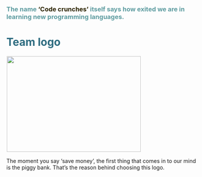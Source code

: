 
<h3 style="color: #5e9ca0;">The name <span style="color: #2b2301;">‘Code crunches’</span> itself says how exited we are in learning new programming languages.</h3> 
<h1 style="color: #2e6c80;">Team logo</h1>
 <img style="margin: 1px;" src=" isee2017-codecrunch/docs/images/Logo.PNG"  width="350" height="250" />
<p>The moment  you say ‘save money’, the first thing that comes in to our mind is the piggy bank. That’s the reason behind choosing this logo.&nbsp;</p>
